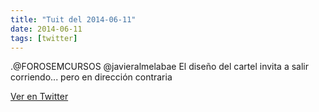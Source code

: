 ```yaml
---
title: "Tuit del 2014-06-11"
date: 2014-06-11
tags: [twitter]
---
```


.@FOROSEMCURSOS @javieralmelabae  El diseño del cartel invita a salir corriendo... pero en dirección contraria



[Ver en Twitter](https://twitter.com/i/web/status/476677017434587136)

